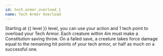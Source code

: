 ```yaml
---
id: tech_armor_overload_1
name: Tech Armor Overload
---
```

Starting at {{ level }} level, you can use your action and 1 tech point to overload your Tech Armor. Each creature within 4m must make a
Constitution saving throw. On a failed save, a creature takes force damage equal to the remaining hit points of your tech armor,
or half as much on a successful one.